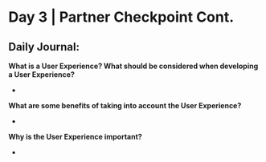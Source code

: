 # Day 3 | Partner Checkpoint Cont.

## Daily Journal:

**What is a User Experience? What should be considered when developing a User Experience?**

+ 

**What are some benefits of taking into account the User Experience?**

+ 

**Why is the User Experience important?**

+ 